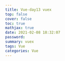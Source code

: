 ```yaml
---
title: Vue-day13 vuex
top: false
cover: false
toc: true
mathjax: true
date: 2021-02-08 18:32:07
password:
summary: vuex
tags: Vue
categories: Vue
---
```

